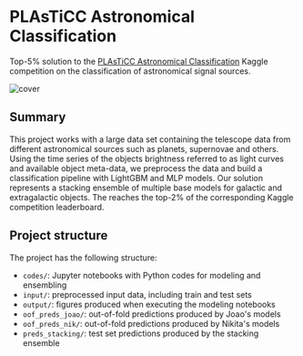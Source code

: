 # PLAsTiCC Astronomical Classification

Top-5% solution to the [PLAsTiCC Astronomical Classification](https://www.kaggle.com/c/PLAsTiCC-2018) Kaggle competition on the classification of astronomical signal sources.

![cover](https://i.postimg.cc/fyy2hLHr/space-cover.jpg)


## Summary

This project works with a large data set containing the telescope data from different astronomical sources such as planets, supernovae and others. Using the time series of the objects brightness referred to as light curves and available object meta-data, we preprocess the data and build a classification pipeline with LightGBM and MLP models. Our solution represents a stacking ensemble of multiple base models for galactic and extragalactic objects. The reaches the top-2% of the corresponding Kaggle competition leaderboard.


## Project structure

The project has the following structure:
- `codes/`:  Jupyter notebooks with Python codes for modeling and ensembling
- `input/`: preprocessed input data, including train and test sets
- `output/`: figures produced when executing the modeling notebooks
- `oof_preds_joao/`: out-of-fold predictions produced by Joao's models
- `oof_preds_nik/`: out-of-fold predictions produced by Nikita's models
- `preds_stacking/`: test set predictions produced by the stacking ensemble
